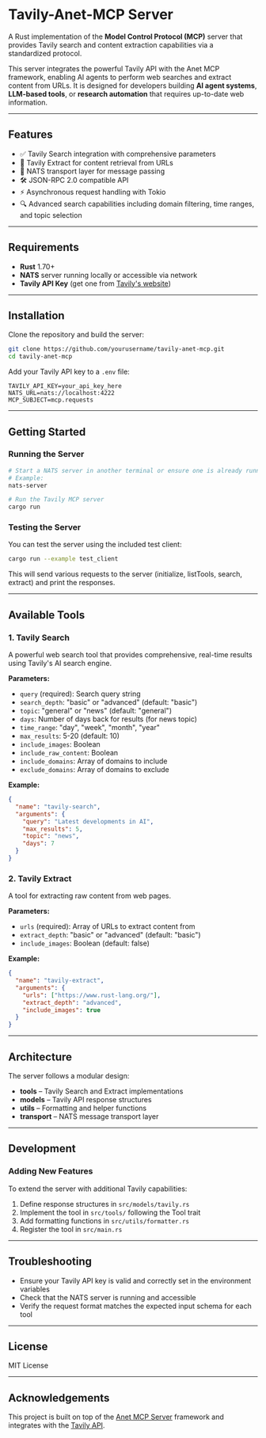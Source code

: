 # Tavily-Anet-MCP Server

A Rust implementation of the **Model Control Protocol (MCP)** server that provides Tavily search and content extraction capabilities via a standardized protocol.

This server integrates the powerful Tavily API with the Anet MCP framework, enabling AI agents to perform web searches and extract content from URLs. It is designed for developers building **AI agent systems**, **LLM-based tools**, or **research automation** that requires up-to-date web information.

---

## Features

- ✅ Tavily Search integration with comprehensive parameters  
- 📄 Tavily Extract for content retrieval from URLs  
- 🔄 NATS transport layer for message passing  
- 🛠️ JSON-RPC 2.0 compatible API  
- ⚡ Asynchronous request handling with Tokio  
- 🔍 Advanced search capabilities including domain filtering, time ranges, and topic selection

---

## Requirements

- **Rust** 1.70+  
- **NATS** server running locally or accessible via network
- **Tavily API Key** (get one from [Tavily's website](https://tavily.com))

---

## Installation

Clone the repository and build the server:

```bash
git clone https://github.com/yourusername/tavily-anet-mcp.git
cd tavily-anet-mcp
```

Add your Tavily API key to a `.env` file:

```
TAVILY_API_KEY=your_api_key_here
NATS_URL=nats://localhost:4222
MCP_SUBJECT=mcp.requests
```

---

## Getting Started

### Running the Server

```bash
# Start a NATS server in another terminal or ensure one is already running
# Example:
nats-server

# Run the Tavily MCP server
cargo run
```

### Testing the Server

You can test the server using the included test client:

```bash
cargo run --example test_client
```

This will send various requests to the server (initialize, listTools, search, extract) and print the responses.

---

## Available Tools

### 1. Tavily Search

A powerful web search tool that provides comprehensive, real-time results using Tavily's AI search engine.

**Parameters:**

- `query` (required): Search query string
- `search_depth`: "basic" or "advanced" (default: "basic")  
- `topic`: "general" or "news" (default: "general")
- `days`: Number of days back for results (for news topic)
- `time_range`: "day", "week", "month", "year"
- `max_results`: 5-20 (default: 10)
- `include_images`: Boolean
- `include_raw_content`: Boolean
- `include_domains`: Array of domains to include
- `exclude_domains`: Array of domains to exclude

**Example:**

```json
{
  "name": "tavily-search",
  "arguments": {
    "query": "Latest developments in AI",
    "max_results": 5,
    "topic": "news",
    "days": 7
  }
}
```

### 2. Tavily Extract

A tool for extracting raw content from web pages.

**Parameters:**

- `urls` (required): Array of URLs to extract content from
- `extract_depth`: "basic" or "advanced" (default: "basic")
- `include_images`: Boolean (default: false)

**Example:**

```json
{
  "name": "tavily-extract",
  "arguments": {
    "urls": ["https://www.rust-lang.org/"],
    "extract_depth": "advanced",
    "include_images": true
  }
}
```

---

## Architecture

The server follows a modular design:

- **tools** – Tavily Search and Extract implementations
- **models** – Tavily API response structures
- **utils** – Formatting and helper functions
- **transport** – NATS message transport layer

---

## Development

### Adding New Features

To extend the server with additional Tavily capabilities:

1. Define response structures in `src/models/tavily.rs`
2. Implement the tool in `src/tools/` following the Tool trait
3. Add formatting functions in `src/utils/formatter.rs`
4. Register the tool in `src/main.rs`

---

## Troubleshooting

- Ensure your Tavily API key is valid and correctly set in the environment variables
- Check that the NATS server is running and accessible
- Verify the request format matches the expected input schema for each tool

---

## License

MIT License

---

## Acknowledgements

This project is built on top of the [Anet MCP Server](https://github.com/yourusername/anet-mcp-server) framework and integrates with the [Tavily API](https://tavily.com).
